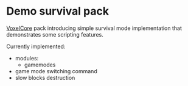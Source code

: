 # Demo survival pack

[VoxelCore](https://github.com/MihailRis/VoxelEngine-Cpp) pack introducing simple survival mode implementation that demonstrates some scripting features.

Currently implemented:
- modules:
  - gamemodes
- game mode switching command
- slow blocks destruction
